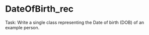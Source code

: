 # DateOfBirth_rec
Task: Write a single class representing the Date of birth (DOB) of an example person.
